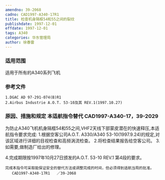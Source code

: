 ```yaml
---
amendno: 39-2068
cadno: CAD1997-A340-17R1
title: 检查机身隔框54和55之间的裂纹
publishdate: 1997-12-01
effdate: 1997-12-01
tags: A340
categories: 华东管理局
author: 徐春雷
---
```


### 适用范围 
适用于所有的A340系列飞机

### 参考文件
    1.DGAC AD 97-291-074(B)R1 
    2.Airbus Industrie A.O.T. 53-10及其 REV.1(1997.10.27) 

### 原因、措施和规定 本适航指令替代 CAD1997-A340-17，39-2029 
为防止A340飞机机身隔框54和55之间,VHF2天线下部蒙皮潜在的快速释压,本适航指令要求完成: 
   1.根据空客公司A.O.T. A330/A340 53-10(1997.9.24)的规定,对该区域进行详细的目视检查和高频涡流检查。 
2.将检查结果报告给空客公司。 
3.如需要,做制造厂给出的修理。 

   4.完成期限按1997年10月27日颁发的A.O.T. 53-10 REV.1 第4段的要求。 

    完成本指令可采取能保证安全的替代方法或调整完成的时间，但必须得到适航当局的批准。
       CAD1997-A340-17R1   ／39-2068 
